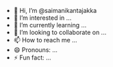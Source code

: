 - 👋 Hi, I’m @saimanikantajakka
- 👀 I’m interested in ...
- 🌱 I’m currently learning ...
- 💞️ I’m looking to collaborate on ...
- 📫 How to reach me ...
- 😄 Pronouns: ...
- ⚡ Fun fact: ...

<!---
saimanikantajakka/saimanikantajakka is a ✨ special ✨ repository because its `README.md` (this file) appears on your GitHub profile.
You can click the Preview link to take a look at your changes.
--->
